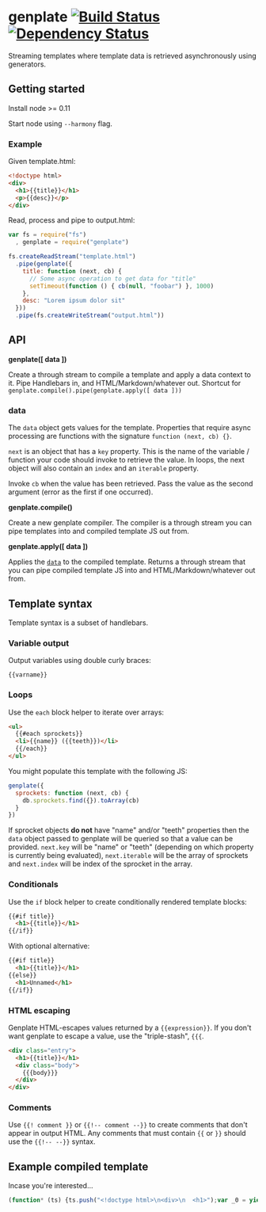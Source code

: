 # genplate [![Build Status](https://travis-ci.org/alanshaw/genplate.svg?branch=master)](https://travis-ci.org/alanshaw/genplate) [![Dependency Status](https://david-dm.org/alanshaw/genplate.svg)](https://david-dm.org/alanshaw/genplate)

Streaming templates where template data is retrieved asynchronously using generators.

## Getting started

Install node >= 0.11

Start node using `--harmony` flag.

### Example

Given template.html:

```html
<!doctype html>
<div>
  <h1>{{title}}</h1>
  <p>{{desc}}</p>
</div>
```

Read, process and pipe to output.html:

```js
var fs = require("fs")
  , genplate = require("genplate")

fs.createReadStream("template.html")
  .pipe(genplate({
    title: function (next, cb) {
      // Some async operation to get data for "title"
      setTimeout(function () { cb(null, "foobar") }, 1000)
    },
    desc: "Lorem ipsum dolor sit"
  }))
  .pipe(fs.createWriteStream("output.html"))
```

## API

**genplate([ data ])**

Create a through stream to compile a template and apply a data context to it. Pipe Handlebars in, and HTML/Markdown/whatever out. Shortcut for `genplate.compile().pipe(genplate.apply([ data ]))`

### data

The `data` object gets values for the template. Properties that require async processing are functions with the signature `function (next, cb) {}`.

`next` is an object that has a `key` property. This is the name of the variable / function your code should invoke to retrieve the value. In loops, the next object will also contain an `index` and an `iterable` property.

Invoke `cb` when the value has been retrieved. Pass the value as the second argument (error as the first if one occurred).

**genplate.compile()**

Create a new genplate compiler. The compiler is a through stream you can pipe templates into and compiled template JS out from.

**genplate.apply([ data ])**

Applies the [`data`](#data) to the compiled template. Returns a through stream that you can pipe compiled template JS into and HTML/Markdown/whatever out from. 

## Template syntax

Template syntax is a subset of handlebars.

### Variable output

Output variables using double curly braces:

`{{varname}}`

### Loops

Use the `each` block helper to iterate over arrays:

```html
<ul>
  {{#each sprockets}}
  <li>{{name}} ({{teeth}})</li>
  {{/each}}
</ul>
```

You might populate this template with the following JS:
 
```js
genplate({
  sprockets: function (next, cb) {
    db.sprockets.find({}).toArray(cb)
  }
})
```

If sprocket objects **do not** have "name" and/or "teeth" properties then the `data` object passed to genplate will be queried so that a value can be provided. `next.key` will be "name" or "teeth" (depending on which property is currently being evaluated), `next.iterable` will be the array of sprockets and `next.index` will be index of the sprocket in the array.

### Conditionals

Use the `if` block helper to create conditionally rendered template blocks:

```html
{{#if title}}
  <h1>{{title}}</h1>
{{/if}}
```

With optional alternative:

```html
{{#if title}}
  <h1>{{title}}</h1>
{{else}}
  <h1>Unnamed</h1>
{{/if}}
```

### HTML escaping

Genplate HTML-escapes values returned by a `{{expression}}`. If you don't want genplate to escape a value, use the "triple-stash", `{{{`.
 
 ```html
 <div class="entry">
   <h1>{{title}}</h1>
   <div class="body">
     {{{body}}}
   </div>
 </div> 
```

### Comments

Use `{{! comment }}` or `{{!-- comment --}}` to create comments that don't appear in output HTML. Any comments that must contain `{{` or `}}` should use the `{{!-- --}}` syntax.

## Example compiled template

Incase you're interested...

```js
(function* (ts) {ts.push("<!doctype html>\n<div>\n  <h1>");var _0 = yield {key: 'title'};ts.push(_0);ts.push("</h1>\n  <ul>\n    ");var _1 = yield {key: 'tweets'};for (var _2 = 0; _2 < _1.length; _2++) {ts.push("\n    <li>\n      ");var _3;if (_1[_2]['text'] !== undefined) {_3 = _1[_2]['text'];} else {_3 = yield {key: 'text', iterable: _1, index: _2};}ts.push(_3);ts.push("\n      ");var _4;if (_1[_2]['hashtags'] !== undefined) {_4 = _1[_2]['hashtags'];} else {_4 = yield {key: 'hashtags', iterable: _1, index: _2};}for (var _5 = 0; _5 < _4.length; _5++) {ts.push("#");var _6;if (_4[_5] !== undefined) {_6 = _4[_5];} else {_6 = yield {key: 'this', iterable: _4, index: _5};}ts.push(_6);ts.push(" ");}ts.push("\n      by ");var _7;if (_1[_2]['author'] !== undefined) {_7 = _1[_2]['author'];} else {_7 = yield {key: 'author', iterable: _1, index: _2};}if (_7) {var _8;if (_1[_2]['author'] !== undefined) {_8 = _1[_2]['author'];} else {_8 = yield {key: 'author', iterable: _1, index: _2};}ts.push(_8);} else {ts.push("Unknown");}ts.push("\n    </li>\n    ");}ts.push("\n  </ul>\n</div>");})
```
